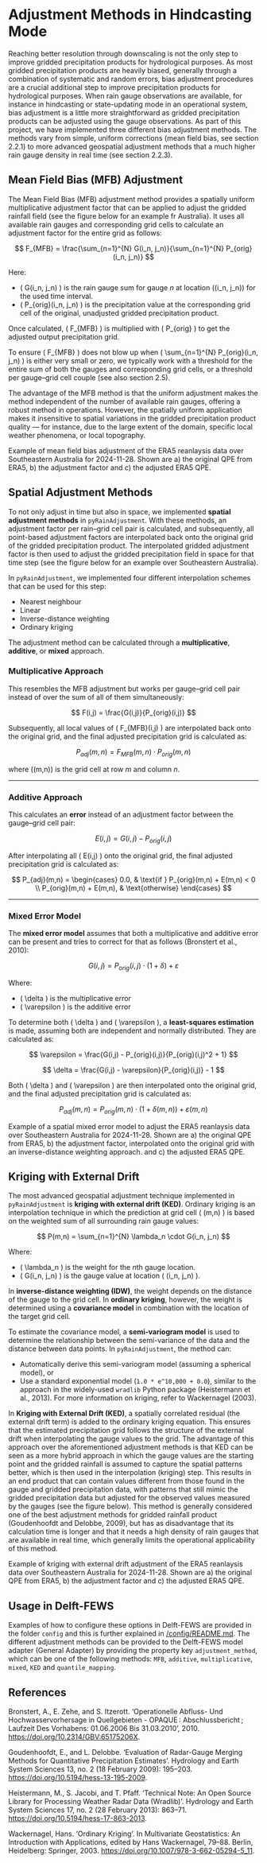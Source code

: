 # Adjustment Methods in Hindcasting Mode
Reaching better resolution through downscaling is not the only step to improve gridded precipitation products for hydrological purposes. As most gridded precipitation products are heavily biased, generally through a combination of systematic and random errors, bias adjustment procedures are a crucial additional step to improve precipitation products for hydrological purposes. When rain gauge observations are available, for instance in hindcasting or state-updating mode in an operational system, bias adjustment is a little more straightforward as gridded precipitation products can be adjusted using the gauge observations. As part of this project, we have implemented three different bias adjustment methods. The methods vary from simple, uniform corrections (mean field bias, see section 2.2.1) to more advanced geospatial adjustment methods that a much higher rain gauge density in real time (see section 2.2.3).

## Mean Field Bias (MFB) Adjustment
The Mean Field Bias (MFB) adjustment method provides a spatially uniform multiplicative adjustment factor that can be applied to adjust the gridded rainfall field (see the figure below for an example fr Australia). It uses all available rain gauges and corresponding grid cells to calculate an adjustment factor for the entire grid as follows:

$$
F_{MFB} = \frac{\sum_{n=1}^{N} G(i_n, j_n)}{\sum_{n=1}^{N} P_{orig}(i_n, j_n)}
$$

Here:
- \( G(i_n, j_n) \) is the rain gauge sum for gauge *n* at location \((i_n, j_n)\) for the used time interval.
- \( P_{orig}(i_n, j_n) \) is the precipitation value at the corresponding grid cell of the original, unadjusted gridded precipitation product.

Once calculated, \( F_{MFB} \) is multiplied with \( P_{orig} \) to get the adjusted output precipitation grid.

To ensure \( F_{MFB} \) does not blow up when \( \sum_{n=1}^{N} P_{orig}(i_n, j_n) \) is either very small or zero, we typically work with a threshold for the entire sum of both the gauges and corresponding grid cells, or a threshold per gauge–grid cell couple (see also section 2.5).

The advantage of the MFB method is that the uniform adjustment makes the method independent of the number of available rain gauges, offering a robust method in operations. However, the spatially uniform application makes it insensitive to spatial variations in the gridded precipitation product quality — for instance, due to the large extent of the domain, specific local weather phenomena, or local topography.


Example of mean field bias adjustment of the ERA5 reanlaysis data over Southeastern Australia for 2024-11-28. Shown are a) the original QPE from ERA5, b) the adjustment factor and c) the adjusted ERA5 QPE.

## Spatial Adjustment Methods
To not only adjust in time but also in space, we implemented **spatial adjustment methods** in `pyRainAdjustment`. With these methods, an adjustment factor per rain–grid cell pair is calculated, and subsequently, all point-based adjustment factors are interpolated back onto the original grid of the gridded precipitation product. The interpolated gridded adjustment factor is then used to adjust the gridded precipitation field in space for that time step (see the figure below for an example over Southeastern Australia).

In `pyRainAdjustment`, we implemented four different interpolation schemes that can be used for this step:

- Nearest neighbour  
- Linear  
- Inverse-distance weighting  
- Ordinary kriging  

The adjustment method can be calculated through a **multiplicative**, **additive**, or **mixed** approach.

### Multiplicative Approach

This resembles the MFB adjustment but works per gauge–grid cell pair instead of over the sum of all of them simultaneously:

$$
F(i,j) = \frac{G(i,j)}{P_{orig}(i,j)}
$$

Subsequently, all local values of \( F_{MFB}(i,j) \) are interpolated back onto the original grid, and the final adjusted precipitation grid is calculated as:

$$
P_{adj}(m,n) = F_{MFB}(m,n) \cdot P_{orig}(m,n)
$$

where \((m,n)\) is the grid cell at row *m* and column *n*.

---

### Additive Approach

This calculates an **error** instead of an adjustment factor between the gauge–grid cell pair:

$$
E(i,j) = G(i,j) - P_{orig}(i,j)
$$

After interpolating all \( E(i,j) \) onto the original grid, the final adjusted precipitation grid is calculated as:

$$
P_{adj}(m,n) = 
\begin{cases}
0.0, & \text{if } P_{orig}(m,n) + E(m,n) < 0 \\
P_{orig}(m,n) + E(m,n), & \text{otherwise}
\end{cases}
$$

---

### Mixed Error Model

The **mixed error model** assumes that both a multiplicative and additive error can be present and tries to correct for that as follows (Bronstert et al., 2010):

$$
G(i,j) = P_{orig}(i,j) \cdot (1 + \delta) + \varepsilon
$$

Where:
- \( \delta \) is the multiplicative error
- \( \varepsilon \) is the additive error

To determine both \( \delta \) and \( \varepsilon \), a **least-squares estimation** is made, assuming both are independent and normally distributed. They are calculated as:

$$
\varepsilon = \frac{G(i,j) - P_{orig}(i,j)}{P_{orig}(i,j)^2 + 1}
$$

$$
\delta = \frac{G(i,j) - \varepsilon}{P_{orig}(i,j)} - 1
$$

Both \( \delta \) and \( \varepsilon \) are then interpolated onto the original grid, and the final adjusted precipitation grid is calculated as:

$$
P_{adj}(m,n) = P_{orig}(m,n) \cdot (1 + \delta(m,n)) + \varepsilon(m,n)
$$

Example of a spatial mixed error model to adjust the ERA5 reanlaysis data over Southeastern Australia for 2024-11-28. Shown are a) the original QPE from ERA5, b) the adjustment factor, interpolated onto the original grid with an inverse-distance weighting approach. and c) the adjusted ERA5 QPE.

## Kriging with External Drift
The most advanced geospatial adjustment technique implemented in `pyRainAdjustment` is **kriging with external drift (KED)**. Ordinary kriging is an interpolation technique in which the prediction at grid cell \( (m,n) \) is based on the weighted sum of all surrounding rain gauge values:

$$
P(m,n) = \sum_{n=1}^{N} \lambda_n \cdot G(i_n, j_n)
$$

Where:
- \( \lambda_n \) is the weight for the *n*th gauge location.
- \( G(i_n, j_n) \) is the gauge value at location \( (i_n, j_n) \).

In **inverse-distance weighting (IDW)**, the weight depends on the distance of the gauge to the grid cell. In **ordinary kriging**, however, the weight is determined using a **covariance model** in combination with the location of the target grid cell.

To estimate the covariance model, a **semi-variogram model** is used to determine the relationship between the semi-variance of the data and the distance between data points. In `pyRainAdjustment`, the method can:
- Automatically derive this semi-variogram model (assuming a spherical model), or
- Use a standard exponential model (`1.0 * e^10,000 + 0.0`), similar to the approach in the widely-used `wradlib` Python package (Heistermann et al., 2013).
For more information on kriging, refer to Wackernagel (2003).

In **Kriging with External Drift (KED)**, a spatially correlated residual (the external drift term) is added to the ordinary kriging equation. This ensures that the estimated precipitation grid follows the structure of the external drift when interpolating the gauge values to the grid. The advantage of this approach over the aforementioned adjustment methods is that KED can be seen as a more hybrid approach in which the gauge values are the starting point and the gridded rainfall is assumed to capture the spatial patterns better, which is then used in the interpolation (kriging) step. This results in an end product that can contain values different from those found in the gauge and gridded precipitation data, with patterns that still mimic the gridded precipitation data but adjusted for the observed values measured by the gauges (see the figure below). This method is generally considered one of the best adjustment methods for gridded rainfall product (Goudenhoofdt and Delobbe, 2009), but has as disadvantage that its calculation time is longer and that it needs a high density of rain gauges that are available in real time, which generally limits the operational applicability of this method.

Example of kriging with external drift adjustment of the ERA5 reanlaysis data over Southeastern Australia for 2024-11-28. Shown are a) the original QPE from ERA5, b) the adjustment factor and c) the adjusted ERA5 QPE.

## Usage in Delft-FEWS
Examples of how to configure these options in Delft-FEWS are provided in the folder `config` and this is further explained in [/config/README.md](https://github.com/Deltares-research/pyRainAdjustment/tree/main/config/README.md). The different adjustment methods can be provided to the Delft-FEWS model adapter (General Adapter) by providing the property key `adjustment_method`, which can be one of the following methods: `MFB`, `additive`, `multiplicative`, `mixed`, `KED` and `quantile_mapping`.

## References
Bronstert, A., E. Zehe, and S. Itzerott. ‘Operationelle Abfluss- Und Hochwasservorhersage in Quellgebieten - OPAQUE : Abschlussbericht ; Laufzeit Des Vorhabens: 01.06.2006 Bis 31.03.2010’, 2010. https://doi.org/10.2314/GBV:65175206X.

Goudenhoofdt, E., and L. Delobbe. ‘Evaluation of Radar-Gauge Merging Methods for Quantitative Precipitation Estimates’. Hydrology and Earth System Sciences 13, no. 2 (18 February 2009): 195–203. https://doi.org/10.5194/hess-13-195-2009.  

Heistermann, M., S. Jacobi, and T. Pfaff. ‘Technical Note: An Open Source Library for Processing Weather Radar Data (Wradlib)’. Hydrology and Earth System Sciences 17, no. 2 (28 February 2013): 863–71. https://doi.org/10.5194/hess-17-863-2013.

Wackernagel, Hans. ‘Ordinary Kriging’. In Multivariate Geostatistics: An Introduction with Applications, edited by Hans Wackernagel, 79–88. Berlin, Heidelberg: Springer, 2003. https://doi.org/10.1007/978-3-662-05294-5_11. 

